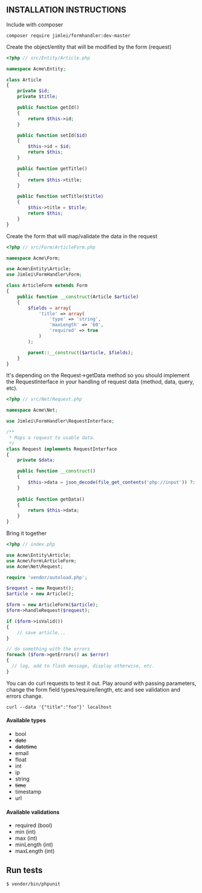 ## INSTALLATION INSTRUCTIONS

Include with composer

```
composer require jimlei/formhandler:dev-master
```

Create the object/entity that will be modified by the form (request)

```php
<?php // src/Entity/Article.php

namespace Acme\Entity;

class Article
{
    private $id;
    private $title;

    public function getId()
    {
        return $this->id;
    }

    public function setId($id)
    {
        $this->id = $id;
        return $this;
    }

    public function getTitle()
    {
        return $this->title;
    }

    public function setTitle($title)
    {
        $this->title = $title;
        return $this;
    }
}
```

Create the form that will map/validate the data in the request

```php
<?php // src/Form/ArticleForm.php

namespace Acme\Form;

use Acme\Entity\Article;
use Jimlei\FormHandler\Form;

class ArticleForm extends Form
{
    public function __construct(Article $article)
    {
        $fields = array(
            'title' => array(
                'type' => 'string',
                'maxLength' => '60',
                'required' => true
            )
        );

        parent::__construct($article, $fields);
    }
}
```

It's depending on the Request->getData method so you should implement the RequestInterface in your handling of request data (method, data, query, etc).

```php
<?php // src/Net/Request.php

namespace Acme\Net;

use Jimlei\FormHandler\RequestInterface;

/**
 * Maps a request to usable data.
 */
class Request implements RequestInterface
{
    private $data;

    public function __construct()
    {
        $this->data = json_decode(file_get_contents('php://input')) ?: array();
    }
    
    public function getData()
    {
        return $this->data;
    }
}
```

Bring it together

```php
<?php // index.php

use Acme\Entity\Article;
use Acme\Form\ArticleForm;
use Acme\Net\Request;

require 'vendor/autoload.php';

$request = new Request();
$article = new Article();

$form = new ArticleForm($article);
$form->handleRequest($request);

if ($form->isValid())
{
    // save article...
}

// do something with the errors
foreach ($form->getErrors() as $error)
{
  // log, add to flash message, display otherwise, etc.
}
```

You can do curl requests to test it out. Play around with passing parameters, change the form field types/require/length, etc and see validation and errors change.

```
curl --data '{"title":"foo"}' localhost
```

#### Available types
* bool
* ~~date~~
* ~~datetime~~
* email
* float
* int
* ip
* string
* ~~time~~
* timestamp
* url

#### Available validations

* required (bool)
* min (int)
* max (int)
* minLength (int)
* maxLength (int)

## Run tests
```
$ vendor/bin/phpunit
```
